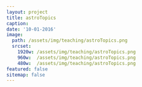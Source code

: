 ```yaml
---
layout: project
title: astroTopics
caption: 
date: '10-01-2016'
image: 
  path: /assets/img/teaching/astroTopics.png
  srcset: 
    1920w: /assets/img/teaching/astroTopics.png
    960w:  /assets/img/teaching/astroTopics.png
    480w:  /assets/img/teaching/astroTopics.png
featured: false
sitemap: false
---
```

